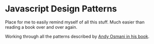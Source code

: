 Javascript Design Patterns
==================

Place for me to easily remind myself of all this stuff. Much easier than reading a book over and over again.

Working through all the patterns described by [Andy Osmani in his book]( http://addyosmani.com/resources/essentialjsdesignpatterns/book/#designpatternsjavascript).
